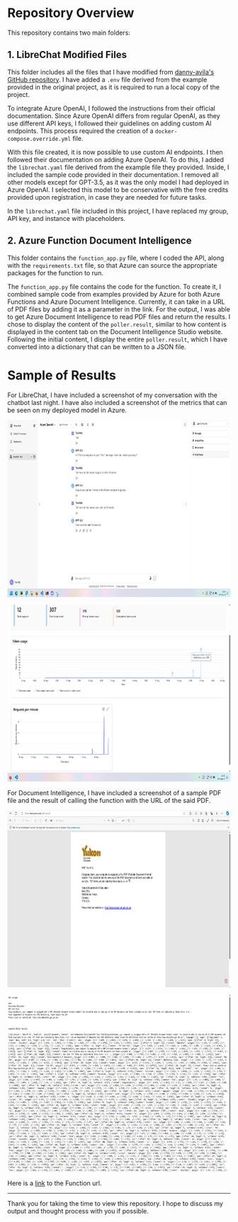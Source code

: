 # Repository Overview

This repository contains two main folders:

## 1. LibreChat Modified Files

This folder includes all the files that I have modified from [danny-avila's GitHub repository](https://github.com/danny-avila/LibreChat). I have added a `.env` file derived from the example provided in the original project, as it is required to run a local copy of the project.

To integrate Azure OpenAI, I followed the instructions from their official documentation. Since Azure OpenAI differs from regular OpenAI, as they use different API keys, I followed their guidelines on adding custom AI endpoints. This process required the creation of a `docker-compose.override.yml` file.

With this file created, it is now possible to use custom AI endpoints. I then followed their documentation on adding Azure OpenAI. To do this, I added the `librechat.yaml` file derived from the example file they provided. Inside, I included the sample code provided in their documentation. I removed all other models except for GPT-3.5, as it was the only model I had deployed in Azure OpenAI. I selected this model to be conservative with the free credits provided upon registration, in case they are needed for future tasks.

In the `librechat.yaml` file included in this project, I have replaced my group, API key, and instance with placeholders.

## 2. Azure Function Document Intelligence

This folder contains the `function_app.py` file, where I coded the API, along with the `requirements.txt` file, so that Azure can source the appropriate packages for the function to run.

The `function_app.py` file contains the code for the function. To create it, I combined sample code from examples provided by Azure for both Azure Functions and Azure Document Intelligence. Currently, it can take in a URL of PDF files by adding it as a parameter in the link. For the output, I was able to get Azure Document Intelligence to read PDF files and return the results. I chose to display the content of the `poller.result`, similar to how content is displayed in the content tab on the Document Intelligence Studio website. Following the initial content, I display the entire `poller.result`, which I have converted into a dictionary that can be written to a JSON file.

# Sample of Results

For LibreChat, I have included a screenshot of my conversation with the chatbot last night. I have also included a screenshot of the metrics that can be seen on my deployed model in Azure.

<p align="center">
  <img src="Images/Conversation.png" height=400>
</p>
<p align="center">
  <img src="Images/Metrics.png" height=400>
</p>

For Document Intelligence, I have included a screenshot of a sample PDF file and the result of calling the function with the URL of the said PDF.

<p align="center">
  <img src="Images/Source.png" height=400>
</p>
<p align="center">
  <img src="Images/PDF Result.png" height=400>
</p>


Here is a [link](https://alorsfunctiontest2.azurewebsites.net/api/alors_http_trigger?code=aYWCvnbbA5fN60VxqvZ_usUqlxXBVYp52Dofp5ubNNF_AzFueUtt0A%3D%3D) to the Function url.

---

Thank you for taking the time to view this repository. I hope to discuss my output and thought process with you if possible.
